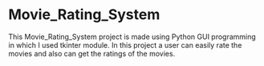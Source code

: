 # Movie_Rating_System
This Movie_Rating_System project is made using Python GUI programming in which I used tkinter module. In this project a user can easily rate the movies and also can get the ratings of the movies.
